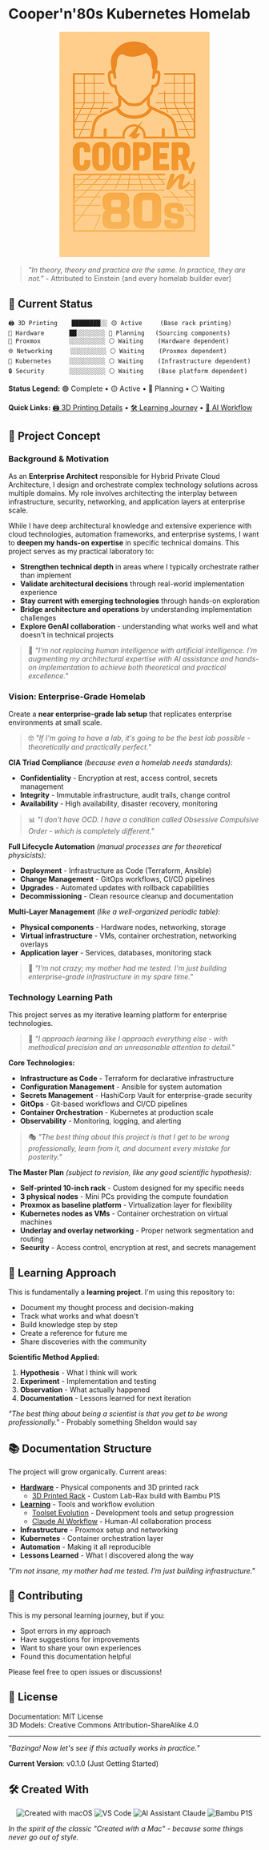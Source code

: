 # Cooper'n'80s Kubernetes Homelab

<p align="center">
  <img src="assets/cooper-n-80s_500px.png" alt="Cooper'n'80s Logo" width="300"/>
</p>

> *"In theory, theory and practice are the same. In practice, they are not."* - Attributed to Einstein (and every homelab builder ever)

## 🚀 Current Status

```
🖨️ 3D Printing    ████████░░ 🟡 Active     (Base rack printing)
🔧 Hardware       ██░░░░░░░░ 🔴 Planning   (Sourcing components)  
💾 Proxmox        ░░░░░░░░░░ ⚪ Waiting    (Hardware dependent)
🌐 Networking     ░░░░░░░░░░ ⚪ Waiting    (Proxmox dependent)
🚀 Kubernetes     ░░░░░░░░░░ ⚪ Waiting    (Infrastructure dependent)
🔒 Security       ░░░░░░░░░░ ⚪ Waiting    (Base platform dependent)
```

**Status Legend:**
🟢 Complete • 🟡 Active • 🔴 Planning • ⚪ Waiting

**Quick Links:** [🖨️ 3D Printing Details](docs/hardware/3d-printed-rack.md) • [🛠️ Learning Journey](docs/learning/toolset-evolution.md) • [🤖 AI Workflow](docs/learning/claude-workflow.md)

## 🎯 Project Concept

### Background & Motivation

As an **Enterprise Architect** responsible for Hybrid Private Cloud Architecture, I design and orchestrate complex technology solutions across multiple domains. My role involves architecting the interplay between infrastructure, security, networking, and application layers at enterprise scale.

While I have deep architectural knowledge and extensive experience with cloud technologies, automation frameworks, and enterprise systems, I want to **deepen my hands-on expertise** in specific technical domains. This project serves as my practical laboratory to:

- **Strengthen technical depth** in areas where I typically orchestrate rather than implement
- **Validate architectural decisions** through real-world implementation experience  
- **Stay current with emerging technologies** through hands-on exploration
- **Bridge architecture and operations** by understanding implementation challenges
- **Explore GenAI collaboration** - understanding what works well and what doesn't in technical projects

> 🤖 *"I'm not replacing human intelligence with artificial intelligence. I'm augmenting my architectural expertise with AI assistance and hands-on implementation to achieve both theoretical and practical excellence."*

### Vision: Enterprise-Grade Homelab

Create a **near enterprise-grade lab setup** that replicates enterprise environments at small scale. 

> 🤓 *"If I'm going to have a lab, it's going to be the best lab possible - theoretically and practically perfect."*

**CIA Triad Compliance** *(because even a homelab needs standards):*
- **Confidentiality** - Encryption at rest, access control, secrets management
- **Integrity** - Immutable infrastructure, audit trails, change control  
- **Availability** - High availability, disaster recovery, monitoring

> 📊 *"I don't have OCD. I have a condition called Obsessive Compulsive Order - which is completely different."*

**Full Lifecycle Automation** *(manual processes are for theoretical physicists):*
- **Deployment** - Infrastructure as Code (Terraform, Ansible)
- **Change Management** - GitOps workflows, CI/CD pipelines
- **Upgrades** - Automated updates with rollback capabilities
- **Decommissioning** - Clean resource cleanup and documentation

**Multi-Layer Management** *(like a well-organized periodic table):*
- **Physical components** - Hardware nodes, networking, storage
- **Virtual infrastructure** - VMs, container orchestration, networking overlays
- **Application layer** - Services, databases, monitoring stack

> 🧪 *"I'm not crazy; my mother had me tested. I'm just building enterprise-grade infrastructure in my spare time."*

### Technology Learning Path

This project serves as my iterative learning platform for enterprise technologies. 

> 🔬 *"I approach learning like I approach everything else - with methodical precision and an unreasonable attention to detail."*

**Core Technologies:**
- **Infrastructure as Code** - Terraform for declarative infrastructure
- **Configuration Management** - Ansible for system automation  
- **Secrets Management** - HashiCorp Vault for enterprise-grade security
- **GitOps** - Git-based workflows and CI/CD pipelines
- **Container Orchestration** - Kubernetes at production scale
- **Observability** - Monitoring, logging, and alerting

> 🎭 *"The best thing about this project is that I get to be wrong professionally, learn from it, and document every mistake for posterity."*

**The Master Plan** *(subject to revision, like any good scientific hypothesis):*
- **Self-printed 10-inch rack** - Custom designed for my specific needs
- **3 physical nodes** - Mini PCs providing the compute foundation  
- **Proxmox as baseline platform** - Virtualization layer for flexibility
- **Kubernetes nodes as VMs** - Container orchestration on virtual machines
- **Underlay and overlay networking** - Proper network segmentation and routing
- **Security** - Access control, encryption at rest, and secrets management

## 🧪 Learning Approach

This is fundamentally a **learning project**. I'm using this repository to:

- Document my thought process and decision-making
- Track what works and what doesn't
- Build knowledge step by step
- Create a reference for future me
- Share discoveries with the community

**Scientific Method Applied:**
1. **Hypothesis** - What I think will work
2. **Experiment** - Implementation and testing  
3. **Observation** - What actually happened
4. **Documentation** - Lessons learned for next iteration

*"The best thing about being a scientist is that you get to be wrong professionally."* - Probably something Sheldon would say

## 📚 Documentation Structure

The project will grow organically. Current areas:

- **[Hardware](docs/hardware/)** - Physical components and 3D printed rack
  - [3D Printed Rack](docs/hardware/3d-printed-rack.md) - Custom Lab-Rax build with Bambu P1S
- **[Learning](docs/learning/)** - Tools and workflow evolution
  - [Toolset Evolution](docs/learning/toolset-evolution.md) - Development tools and setup progression
  - [Claude AI Workflow](docs/learning/claude-workflow.md) - Human-AI collaboration process
- **Infrastructure** - Proxmox setup and networking
- **Kubernetes** - Container orchestration layer
- **Automation** - Making it all reproducible
- **Lessons Learned** - What I discovered along the way

*"I'm not insane, my mother had me tested. I'm just building infrastructure."*

## 🤝 Contributing

This is my personal learning journey, but if you:
- Spot errors in my approach
- Have suggestions for improvements  
- Want to share your own experiences
- Found this documentation helpful

Please feel free to open issues or discussions!

## 📄 License

Documentation: MIT License  
3D Models: Creative Commons Attribution-ShareAlike 4.0

---

*"Bazinga! Now let's see if this actually works in practice."*

**Current Version**: v0.1.0 (Just Getting Started)

## 🛠️ Created With

<p align="center">
  <img src="https://img.shields.io/badge/Created%20with-macOS-000000?style=for-the-badge&logo=apple&logoColor=white" alt="Created with macOS"/>
  <img src="https://img.shields.io/badge/Editor-VS%20Code-007ACC?style=for-the-badge&logo=visualstudiocode&logoColor=white" alt="VS Code"/>
  <img src="https://img.shields.io/badge/AI%20Assistant-Claude-FF6B35?style=for-the-badge&logo=anthropic&logoColor=white" alt="AI Assistant Claude"/>
  <img src="https://img.shields.io/badge/3D%20Printer-Bambu%20P1S-00A8FF?style=for-the-badge&logo=bambulab&logoColor=white" alt="Bambu P1S"/>
</p>

*In the spirit of the classic "Created with a Mac" - because some things never go out of style.*